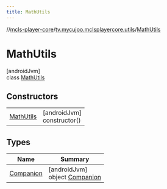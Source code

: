 ```yaml
---
title: MathUtils
---
```

//[mcls-player-core](../../../index.html)/[tv.mycujoo.mclsplayercore.utils](../index.html)/[MathUtils](index.html)



# MathUtils



[androidJvm]\
class [MathUtils](index.html)



## Constructors


| | |
|---|---|
| [MathUtils](-math-utils.html) | [androidJvm]<br>constructor() |


## Types


| Name | Summary |
|---|---|
| [Companion](-companion/index.html) | [androidJvm]<br>object [Companion](-companion/index.html) |

